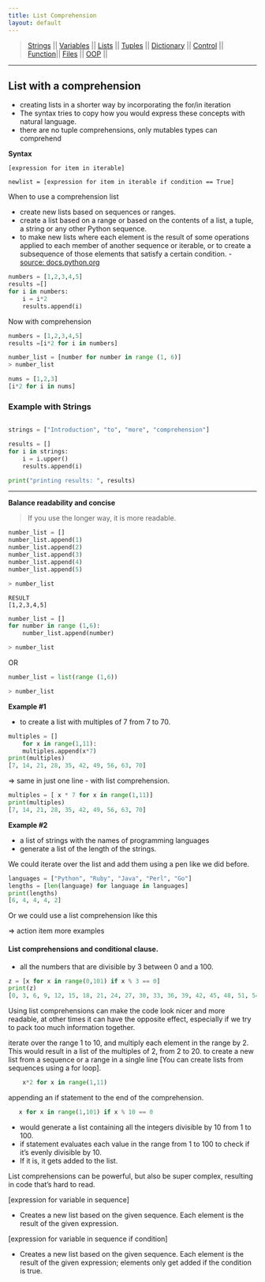 ```yaml
---
title: List Comprehension
layout: default
---
```

> [Strings](./strings.html) || [Variables](./variables.html) || [Lists](./lists.html) || [Tuples](./tuples.html) || [Dictionary](./dictionary.html) ||
>  [Control](./control.html) || [Function](./function.html)|| [Files](./files.html) || [OOP](./oop.html) ||

***

## List with a comprehension
- creating lists in a shorter way by incorporating the for/in iteration
- The syntax tries to copy how you would express these concepts with natural language. 
- there are no tuple comprehensions, only mutables types can comprehend
  
**Syntax** 

```
[expression for item in iterable]
```

```
newlist = [expression for item in iterable if condition == True]
```




When to use a comprehension list
- create new lists based on sequences or ranges.
- create a list based on a range or based on the contents of a list, a tuple, a string or any other Python sequence. 
- to make new lists where each element is the result of some operations applied to each member of another sequence or iterable, or to create a subsequence of those elements that satisfy a certain condition. - [source: docs.python.org](https://docs.python.org/3/tutorial/datastructures.html#list-comprehensions)


```python
numbers = [1,2,3,4,5]
results =[]
for i in numbers:
    i = i*2
    results.append(i)
```

Now with comprehension
```python
numbers = [1,2,3,4,5]
results =[i*2 for i in numbers]
```

```python
number_list = [number for number in range (1, 6)]
> number_list

```
```python
nums = [1,2,3]
[i*2 for i in nums]
```

### Example with Strings
```python

strings = ["Introduction", "to", "more", "comprehension"]

results = []
for i in strings:
    i = i.upper()
    results.append(i)

print("printing results: ", results)
```



---
**Balance readability and concise**
> If you use the longer way, it is more readable.

```python
number_list = []
number_list.append(1)
number_list.append(2)
number_list.append(3)
number_list.append(4)
number_list.append(5)

> number_list

```

```text
RESULT
[1,2,3,4,5]
```

```python
number_list = []
for number in range (1,6):
    number_list.append(number)

> number_list

```
OR

```python
number_list = list(range (1,6))

> number_list

```




**Example #1**
* to create a list with multiples of 7 from 7 to 70.
```python
multiples = []
	for x in range(1,11):
	multiples.append(x*7)
print(multiples)
[7, 14, 21, 28, 35, 42, 49, 56, 63, 70]
```

=> same in just one line - with list comprehension.

```python
multiples = [ x * 7 for x in range(1,11)] 
print(multiples)
[7, 14, 21, 28, 35, 42, 49, 56, 63, 70]
```

**Example #2**
* a list of strings with the names of programming languages 
* generate a list of the length of the strings. 

We could iterate over the list and add them using a pen like we did before. 
```python
languages = ["Python", "Ruby", "Java", "Perl", "Go"]
lengths = [len(language) for language in languages]
print(lengths)
[6, 4, 4, 4, 2]
```
Or we could use a list comprehension like this

=> action item more examples

#### List comprehensions and conditional clause. 
* all the numbers that are divisible by 3 between 0 and a 100. 

```python
z = [x for x in range(0,101) if x % 3 == 0] 
print(z)
[0, 3, 6, 9, 12, 15, 18, 21, 24, 27, 30, 33, 36, 39, 42, 45, 48, 51, 54, 57, 60, 63, 66, 69, 72, 75, 78, 81, 84, 87, 90, 93, 96, 99]
```

Using list comprehensions can make the code look nicer and more readable, 
at other times it can have the opposite effect, 
especially if we try to pack too much information together.  

iterate over the range 1 to 10, and multiply each element in the range by 2. This would result in a list of the multiples of 2, from 2 to 20.
to create a new list from a sequence or a range in a single line 
[You can create lists from sequences using a for loop].

```python
	x*2 for x in range(1,11) 
```



appending an if statement to the end of the comprehension. 
 ```python
	x for x in range(1,101) if x % 10 == 0 
```

* would generate a list containing all the integers divisible by 10 from 1 to 100. 
* if statement evaluates each value in the range from 1 to 100 to check if it’s evenly divisible by 10. 
* If it is, it gets added to the list.

List comprehensions can be powerful, but also be super complex, resulting in code that’s hard to read. 


[expression for variable in sequence] 
- Creates a new list based on the given sequence. Each element is the result of the given expression.

[expression for variable in sequence if condition] 
- Creates a new list based on the given sequence. Each element is the result of the given expression; elements only get added if the condition is true. 


